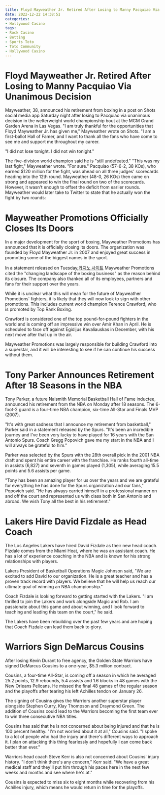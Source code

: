 ```yaml
---
title: Floyd Mayweather Jr. Retired After Losing to Manny Pacquiao Via Unanimous Decision
date: 2022-12-22 14:38:51
categories:
- Hollywood Casino
tags:
- Rock Casino
- Betting
- Sports Toto
- Toto Community
- Hollywood Casino
---
```



#  Floyd Mayweather Jr. Retired After Losing to Manny Pacquiao Via Unanimous Decision

Mayweather, 38, announced his retirement from boxing in a post on Shots social media app Saturday night after losing to Pacquiao via unanimous decision in the welterweight world championship bout at the MGM Grand Garden Arena in Las Vegas.
"I am truly thankful for the opportunities that Floyd Mayweather Jr. has given me," Mayweather wrote on Shots. "I am a first-ballot Hall of Famer, and I want to thank all the fans who have come to see me and support me throughout my career.

"I did not lose tonight. I did not win tonight."

The five-division world champion said he is "still undefeated."
"This was my last fight," Mayweather wrote. "For sure."
Pacquiao (57-6-2, 38 KOs), who earned $120 million for the fight, was ahead on all three judges' scorecards heading into the 12th round. Mayweather (48-0, 26 KOs) then came on strong and appeared to win the final round on two of the scorecards. However, it wasn't enough to offset the deficit from earlier rounds. 
Mayweather would later take to Twitter to state that he actually won the fight by two rounds:


#  Mayweather Promotions Officially Closes Its Doors

In a major development for the sport of boxing, Mayweather Promotions has announced that it is officially closing its doors. The organization was founded by Floyd Mayweather Jr. in 2007 and enjoyed great success in promoting some of the biggest names in the sport.

In a statement released on Tuesday,[카지노 사이트](https://choegocasino.com/) Mayweather Promotions cited the "changing landscape of the boxing business" as the reason behind its closure. The company also thanked all of its employees, partners and fans for their support over the years.

While it is unclear what this will mean for the future of Mayweather Promotions' fighters, it is likely that they will now look to sign with other promotions. This includes current world champion Terence Crawford, who is promoted by Top Rank Boxing.

Crawford is considered one of the top pound-for-pound fighters in the world and is coming off an impressive win over Amir Khan in April. He is scheduled to face off against Egidijus Kavaliauskas in December, with his next move after that up in the air.

Mayweather Promotions was largely responsible for building Crawford into a superstar, and it will be interesting to see if he can continue his success without them.

#  Tony Parker Announces Retirement After 18 Seasons in the NBA

Tony Parker, a future Naismith Memorial Basketball Hall of Fame inductee, announced his retirement from the NBA on Monday after 18 seasons. The 6-foot-2 guard is a four-time NBA champion, six-time All-Star and Finals MVP (2007).

"It's with great sadness that I announce my retirement from basketball," Parker said in a statement released by the Spurs. "It's been an incredible journey and I've been very lucky to have played for 16 years with the San Antonio Spurs. Coach Gregg Popovich gave me my start in the NBA and I will always be grateful to him."

Parker was selected by the Spurs with the 28th overall pick in the 2001 NBA draft and spent his entire career with the franchise. He ranks fourth all-time in assists (6,827) and seventh in games played (1,305), while averaging 15.5 points and 5.6 assists per game.

"Tony has been an amazing player for us over the years and we are grateful for everything he has done for the Spurs organization and our fans," Popovich said. "He has always carried himself in a professional manner on and off the court and represented us with class both in San Antonio and abroad. We wish Tony all the best in his retirement."

#  Lakers Hire David Fizdale as Head Coach

The Los Angeles Lakers have hired David Fizdale as their new head coach. Fizdale comes from the Miami Heat, where he was an assistant coach. He has a lot of experience coaching in the NBA and is known for his strong relationships with players.

Lakers President of Basketball Operations Magic Johnson said, "We are excited to add David to our organization. He is a great teacher and has a proven track record with players. We believe that he will help us reach our ultimate goal of winning an NBA championship."

Coach Fizdale is looking forward to getting started with the Lakers. "I am thrilled to join the Lakers and work alongside Magic and Rob. I am passionate about this game and about winning, and I look forward to teaching and leading this team on the court," he said.

The Lakers have been rebuilding over the past few years and are hoping that Coach Fizdale can lead them back to glory.

#  Warriors Sign DeMarcus Cousins

After losing Kevin Durant to free agency, the Golden State Warriors have signed DeMarcus Cousins to a one-year, $5.3 million contract.

Cousins, a four-time All-Star, is coming off a season in which he averaged 25.2 points, 12.9 rebounds, 5.4 assists and 1.6 blocks in 48 games with the New Orleans Pelicans. He missed the final 48 games of the regular season and the playoffs after tearing his left Achilles tendon on January 26.

The signing of Cousins gives the Warriors another superstar player alongside Stephen Curry, Klay Thompson and Draymond Green. The addition of Cousins could lead to the Warriors becoming the first team ever to win three consecutive NBA titles.

Cousins has said that he is not concerned about being injured and that he is 100 percent healthy. "I'm not worried about it at all," Cousins said. "I spoke to a lot of people who had the injury and there's different ways to approach it. I plan on attacking this thing fearlessly and hopefully I can come back better than ever."

Warriors head coach Steve Kerr is also not concerned about Cousins' injury history. "I don't think there's any concern," Kerr said. "We have a great medical staff and they'll put him through his paces here in the next few weeks and months and see where he's at."

Cousins is expected to miss six to eight months while recovering from his Achilles injury, which means he would return in time for the playoffs.
